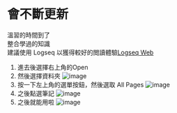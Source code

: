 # 會不斷更新
溫習的時間到了<br>
整合學過的知識<br>
建議使用 Logseq 以獲得較好的閲讀體驗[Logseq Web](https://logseq.com/)<br>
1. 進去後選擇右上角的Open
2. 然後選擇資料夾
![image](https://user-images.githubusercontent.com/73280731/174098616-eacb72ce-b7e3-4e8a-ac1d-61f6d7f03201.png)
3. 按一下左上角的選單按鈕，然後選取 All Pages
![image](https://user-images.githubusercontent.com/73280731/174099169-e8337c87-8c60-4414-88a4-5e57ef2d03e1.png)
4. 之後點選筆記
![image](https://user-images.githubusercontent.com/73280731/174099556-dc9e9f8a-87bf-4519-aa81-04c1ae6dad8b.png)
5. 之後就能用啦
![image](https://user-images.githubusercontent.com/73280731/174099732-3c9cb8cf-528d-4cdd-9327-cd22d242e80f.png)
